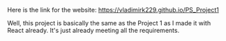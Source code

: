 Here is the link for the website: https://vladimirk229.github.io/PS_Project1

Well, this project is basically the same as the Project 1 as I made it with React already. It's just already meeting all the requirements.
